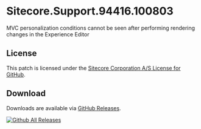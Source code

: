 # Sitecore.Support.94416.100803
MVC personalization conditions cannot be seen after performing rendering changes in the Experience Editor

## License  
This patch is licensed under the [Sitecore Corporation A/S License for GitHub](https://github.com/sitecoresupport/Sitecore.Support.94416.100803/blob/master/LICENSE).  

## Download  
Downloads are available via [GitHub Releases](https://github.com/sitecoresupport/Sitecore.Support.94416.100803/releases).  

[![Github All Releases](https://img.shields.io/github/downloads/SitecoreSupport/Sitecore.Support.94416.100803/total.svg)](https://github.com/SitecoreSupport/Sitecore.Support.94416.100803/releases)

